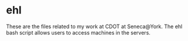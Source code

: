 # ehl
These are the files related to my work at CDOT at Seneca@York. The ehl bash script allows users to access machines in the servers.
